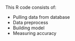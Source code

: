 This R code consists of:
- Pulling data from database
- Data preprocess
- Building model
- Measuring accuracy
